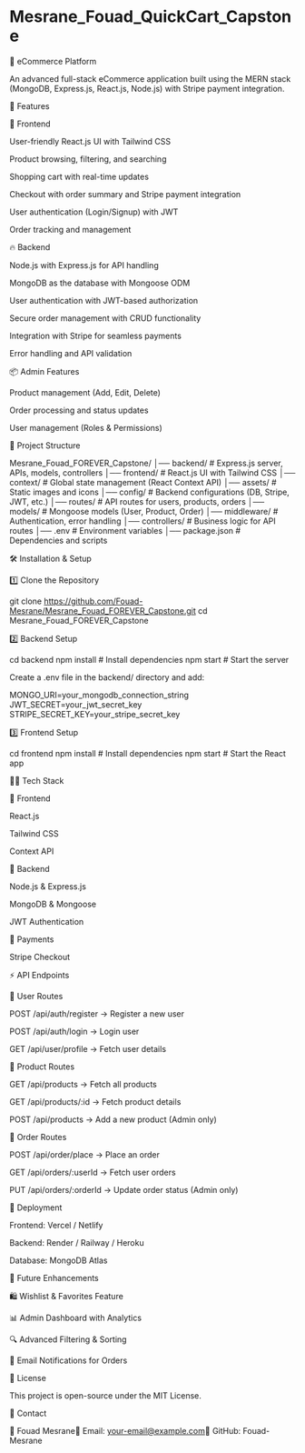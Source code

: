 # Mesrane_Fouad_QuickCart_Capstone
🛒 eCommerce Platform

An advanced full-stack eCommerce application built using the MERN stack (MongoDB, Express.js, React.js, Node.js) with Stripe payment integration.

🚀 Features

🎨 Frontend

User-friendly React.js UI with Tailwind CSS

Product browsing, filtering, and searching

Shopping cart with real-time updates

Checkout with order summary and Stripe payment integration

User authentication (Login/Signup) with JWT

Order tracking and management

🔥 Backend

Node.js with Express.js for API handling

MongoDB as the database with Mongoose ODM

User authentication with JWT-based authorization

Secure order management with CRUD functionality

Integration with Stripe for seamless payments

Error handling and API validation

📦 Admin Features

Product management (Add, Edit, Delete)

Order processing and status updates

User management (Roles & Permissions)

📂 Project Structure

Mesrane_Fouad_FOREVER_Capstone/
│── backend/      # Express.js server, APIs, models, controllers
│── frontend/     # React.js UI with Tailwind CSS
│── context/      # Global state management (React Context API)
│── assets/       # Static images and icons
│── config/       # Backend configurations (DB, Stripe, JWT, etc.)
│── routes/       # API routes for users, products, orders
│── models/       # Mongoose models (User, Product, Order)
│── middleware/   # Authentication, error handling
│── controllers/  # Business logic for API routes
│── .env          # Environment variables
│── package.json  # Dependencies and scripts

🛠 Installation & Setup

1️⃣ Clone the Repository

git clone https://github.com/Fouad-Mesrane/Mesrane_Fouad_FOREVER_Capstone.git
cd Mesrane_Fouad_FOREVER_Capstone

2️⃣ Backend Setup

cd backend
npm install   # Install dependencies
npm start     # Start the server

Create a .env file in the backend/ directory and add:

MONGO_URI=your_mongodb_connection_string
JWT_SECRET=your_jwt_secret_key
STRIPE_SECRET_KEY=your_stripe_secret_key

3️⃣ Frontend Setup

cd frontend
npm install  # Install dependencies
npm start    # Start the React app

🧑‍💻 Tech Stack

🔹 Frontend

React.js

Tailwind CSS

Context API

🔹 Backend

Node.js & Express.js

MongoDB & Mongoose

JWT Authentication

🔹 Payments

Stripe Checkout

⚡ API Endpoints

📌 User Routes

POST /api/auth/register → Register a new user

POST /api/auth/login → Login user

GET /api/user/profile → Fetch user details

📌 Product Routes

GET /api/products → Fetch all products

GET /api/products/:id → Fetch product details

POST /api/products → Add a new product (Admin only)

📌 Order Routes

POST /api/order/place → Place an order

GET /api/orders/:userId → Fetch user orders

PUT /api/orders/:orderId → Update order status (Admin only)

🚀 Deployment

Frontend: Vercel / Netlify

Backend: Render / Railway / Heroku

Database: MongoDB Atlas

📌 Future Enhancements

🛍️ Wishlist & Favorites Feature

📊 Admin Dashboard with Analytics

🔍 Advanced Filtering & Sorting

📧 Email Notifications for Orders

📄 License

This project is open-source under the MIT License.

📩 Contact

👤 Fouad Mesrane📧 Email: your-email@example.com🔗 GitHub: Fouad-Mesrane